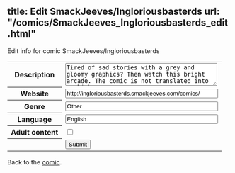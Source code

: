 title: Edit SmackJeeves/Ingloriousbasterds
url: "/comics/SmackJeeves_Ingloriousbasterds_edit.html"
---
Edit info for comic SmackJeeves/Ingloriousbasterds

<form name="comic" action="http://gaepostmail.appspot.com/comic/" method="post">
<table class="comicinfo">
<tr>
<th>Description</th><td><textarea name="description" cols="40" rows="3">Tired of sad stories with a grey and gloomy graphics? Then watch this bright arcade. The comic is not translated into English.</textarea></td>
</tr>
<tr>
<th>Website</th><td><input type="text" name="url" value="http://ingloriousbasterds.smackjeeves.com/comics/" size="40"/></td>
</tr>
<tr>
<th>Genre</th><td><input type="text" name="genre" value="Other" size="40"/></td>
</tr>
<tr>
<th>Language</th><td><input type="text" name="language" value="English" size="40"/></td>
</tr>
<tr>
<th>Adult content</th><td><input type="checkbox" name="adult" value="adult" /></td>
</tr>
<tr>
<th></th><td>
<input type="hidden" name="comic" value="SmackJeeves_Ingloriousbasterds" />
<input type="submit" name="submit" value="Submit" />
</td>
</tr>
</table>
</form>

Back to the [comic](SmackJeeves_Ingloriousbasterds.html).
